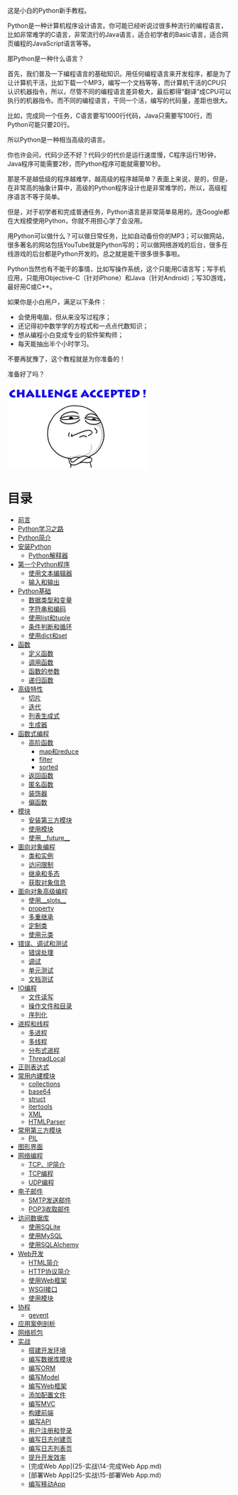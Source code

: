 这是小白的Python新手教程。

Python是一种计算机程序设计语言。你可能已经听说过很多种流行的编程语言，比如非常难学的C语言，非常流行的Java语言，适合初学者的Basic语言，适合网页编程的JavaScript语言等等。

那Python是一种什么语言？

首先，我们普及一下编程语言的基础知识。用任何编程语言来开发程序，都是为了让计算机干活，比如下载一个MP3，编写一个文档等等，而计算机干活的CPU只认识机器指令，所以，尽管不同的编程语言差异极大，最后都得“翻译”成CPU可以执行的机器指令。而不同的编程语言，干同一个活，编写的代码量，差距也很大。

比如，完成同一个任务，C语言要写1000行代码，Java只需要写100行，而Python可能只要20行。

所以Python是一种相当高级的语言。

你也许会问，代码少还不好？代码少的代价是运行速度慢，C程序运行1秒钟，Java程序可能需要2秒，而Python程序可能就需要10秒。

那是不是越低级的程序越难学，越高级的程序越简单？表面上来说，是的，但是，在非常高的抽象计算中，高级的Python程序设计也是非常难学的，所以，高级程序语言不等于简单。

但是，对于初学者和完成普通任务，Python语言是非常简单易用的。连Google都在大规模使用Python，你就不用担心学了会没用。

用Python可以做什么？可以做日常任务，比如自动备份你的MP3；可以做网站，很多著名的网站包括YouTube就是Python写的；可以做网络游戏的后台，很多在线游戏的后台都是Python开发的。总之就是能干很多很多事啦。

Python当然也有不能干的事情，比如写操作系统，这个只能用C语言写；写手机应用，只能用Objective-C（针对iPhone）和Java（针对Android）；写3D游戏，最好用C或C++。

如果你是小白用户，满足以下条件：

- 会使用电脑，但从来没写过程序；
- 还记得初中数学学的方程式和一点点代数知识；
- 想从编程小白变成专业的软件架构师；
- 每天能抽出半个小时学习。

不要再犹豫了，这个教程就是为你准备的！

准备好了吗？

![challenge-accepted](assets/challenge-accepted.png)

# 目录

* [前言](README.md)
* [Python学习之路](study.md)
* [Python简介](1-Python简介\Python简介.md)
* [安装Python](2-安装Python\安装Python.md)
  * [Python解释器](2-安装Python\Python解释器.md)
* [第一个Python程序](3-第一个Python程序\第一个Python程序.md)
  * [使用文本编辑器](3-第一个Python程序\使用文本编辑器.md)
  * [输入和输出](3-第一个Python程序\输入和输出.md)
* [Python基础](4-Python基础\Python基础.md)
  * [数据类型和变量](4-Python基础\数据类型和变量.md)
  * [字符串和编码](4-Python基础\字符串和编码.md)
  * [使用list和tuple](4-Python基础\使用list和tuple.md)
  * [条件判断和循环](4-Python基础\条件判断和循环.md)
  * [使用dict和set](4-Python基础\使用dict和set.md)
* [函数](5-函数\函数.md)
  * [定义函数](5-函数\定义函数.md)
  * [调用函数](5-函数\调用函数.md)
  * [函数的参数](5-函数\函数的参数.md)
  * [递归函数](5-函数\递归函数.md)
* [高级特性](6-高级特性\高级特性.md)
  * [切片](6-高级特性\切片.md)
  * [迭代](6-高级特性\迭代.md)
  * [列表生成式](6-高级特性\列表生成式.md)
  * [生成器](6-高级特性\生成器.md)
* [函数式编程](7-函数式编程\函数式编程.md)
  * [高阶函数](7-函数式编程\高阶函数.md)
    * [map和reduce](7-函数式编程\map和reduce.md)
    * [filter](7-函数式编程\filter.md)
    * [sorted](7-函数式编程\sorted.md)
  * [返回函数](7-函数式编程\返回函数.md)
  * [匿名函数](7-函数式编程\匿名函数.md)
  * [装饰器](7-函数式编程\装饰器.md)
  * [偏函数](7-函数式编程\偏函数.md)
* [模块](8-模块\模块.md)
  * [安装第三方模块](8-模块\安装第三方模块.md)
  * [使用模块](8-模块\使用模块.md)
  * [使用__future__](8-模块\使用__future__.md)
* [面向对象编程](9-面向对象编程\面向对象编程.md)
  * [类和实例](9-面向对象编程\类和实例.md)
  * [访问限制](9-面向对象编程\访问限制.md)
  * [继承和多态](9-面向对象编程\继承和多态.md)
  * [获取对象信息](9-面向对象编程\获取对象信息.md)
* [面向对象高级编程](10-面向对象高级编程\面向对象高级编程.md)
  * [使用__slots__](10-面向对象高级编程\使用__slots__.md)
  * [property](10-面向对象高级编程\使用@property.md)
  * [多重继承](10-面向对象高级编程\多重继承.md)
  * [定制类](10-面向对象高级编程\定制类.md)
  * [使用元类](10-面向对象高级编程\使用元类.md)
* [错误、调试和测试](11-错误、调试和测试\错误、调试和测试.md)
  * [错误处理](11-错误、调试和测试\错误处理.md)
  * [调试](11-错误、调试和测试\调试.md)
  * [单元测试](11-错误、调试和测试\单元测试.md)
  * [文档测试](11-错误、调试和测试\文档测试.md)
* [IO编程](12-IO编程\IO编程.md)
  * [文件读写](12-IO编程\文件读写.md)
  * [操作文件和目录](12-IO编程\操作文件和目录.md)
  * [序列化](12-IO编程\序列化.md)
* [进程和线程](13-进程和线程\进程和线程.md)
  * [多进程](13-进程和线程\多进程.md)
  * [多线程](13-进程和线程\多线程.md)
  * [分布式进程](13-进程和线程\分布式进程.md)
  * [ThreadLocal](13-进程和线程\ThreadLocal.md)
* [正则表达式](14-正则表达式\正则表达式.md)
* [常用内建模块](15-常用内建模块\常用内建模块.md)
  * [collections](15-常用内建模块\collections.md)
  * [base64](15-常用内建模块\base64.md)
  * [struct](15-常用内建模块\struct.md)
  * [itertools](15-常用内建模块\itertools.md)
  * [XML](15-常用内建模块\XML.md)
  * [HTMLParser](15-常用内建模块\HTMLParser.md)
* [常用第三方模块](16-常用第三方模块\常用第三方模块.md)
  * [PIL](16-常用第三方模块\PIL.md)
* [图形界面](17-图形界面\图形界面.md)
* [网络编程](18-网络编程\网络编程.md)
  * [TCP、IP简介](18-网络编程\TCP、IP简介.md)
  * [TCP编程](18-网络编程\TCP编程.md)
  * [UDP编程](18-网络编程\UDP编程.md)
* [电子邮件](19-Email\Email.md)
  * [SMTP发送邮件](19-Email\SMTP发送邮件.md)
  * [POP3收取邮件](19-Email\POP3收取邮件.md)
* [访问数据库](20-访问数据库\访问数据库.md)
  * [使用SQLite](20-访问数据库\使用SQLite.md)
  * [使用MySQL](20-访问数据库\使用MySQL.md)
  * [使用SQLAlchemy](20-访问数据库\使用SQLAlchemy.md)
* [Web开发](21-Web开发\Web开发.md)
  * [HTML简介](21-Web开发\HTML简介.md)
  * [HTTP协议简介](21-Web开发\HTTP协议简介.md)
  * [使用Web框架](21-Web开发\使用Web框架.md)
  * [WSGI接口](21-Web开发\WSGI接口.md)
  * [使用模块](21-Web开发\使用模块.md)
* [协程](22-协程\协程.md)
  * [gevent](22-协程\gevent.md)
* [应用案例剖析](23-应用案例剖析\应用案例剖析.md)
* [网络抓包](24-网络抓包\README.md)
* [实战](25-实战\README.md)
  * [搭建开发环境](25-实战\1-搭建开发环境.md)
  * [编写数据库模块](25-实战\2-编写数据库模块.md)
  * [编写ORM](25-实战\3-编写ORM.md)
  * [编写Model](25-实战\4-编写Model.md)
  * [编写Web框架](25-实战\5-编写Web框架.md)
  * [添加配置文件](25-实战\6-添加配置文件.md)
  * [编写MVC](25-实战\7-编写MVC.md)
  * [构建前端](25-实战\8-构建前端.md)
  * [编写API](25-实战\9-编写API.md)
  * [用户注册和登录](25-实战\10-用户注册和登录.md)
  * [编写日志创建页](25-实战\11-编写日志创建页.md)
  * [编写日志列表页](25-实战\12-编写日志列表页.md)
  * [提升开发效率](25-实战\13-提升开发效率.md)
  * [完成Web App](25-实战\14-完成Web App.md)
  * [部署Web App](25-实战\15-部署Web App.md)
  * [编写移动App](25-实战\16-编写移动App.md)
